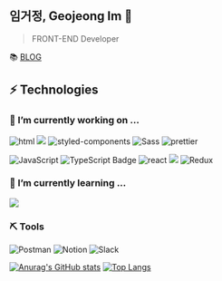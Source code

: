 ## 임거정, Geojeong Im 👋

> FRONT-END Developer

📚 [BLOG](https://dgd03146-github-io.vercel.app/)

## ⚡ Technologies

<h3>💼 I’m currently working on ...</h3>

![html](https://img.shields.io/badge/html5-E34F26?style=for-the-badge&logo=html5&logoColor=white)
<img src="https://img.shields.io/badge/css3-1572B6?style=for-the-badge&logo=css3&logoColor=white">
![styled-components](https://img.shields.io/badge/styled--components-DB7093?style=for-the-badge&logo=styled-components&logoColor=white)
![Sass](https://img.shields.io/badge/Sass-CC6699?style=for-the-badge&logo=sass&logoColor=white)
![prettier](https://img.shields.io/badge/prettier-1A2C34?style=for-the-badge&logo=prettier&logoColor=F7BA3E)

![JavaScript](https://img.shields.io/badge/JavaScript-323330?style=for-the-badge&logo=javascript&logoColor=F7DF1E)
![TypeScript Badge](https://img.shields.io/badge/TypeScript-007ACC?style=for-the-badge&logo=typescript&logoColor=white)
![react](https://img.shields.io/badge/React-20232A?style=for-the-badge&logo=react&logoColor=61DAFB)
<img src="https://img.shields.io/badge/React_Query-FF4154?style=for-the-badge&logo=react query&logoColor=white">
![Redux](https://img.shields.io/badge/Redux-593D88?style=for-the-badge&logo=redux&logoColor=white)

<h3>🌱 I’m currently learning ...</h3>
<img src="https://img.shields.io/badge/typescript-3178C6?style=for-the-badge&logo=typescript&logoColor=white">

### ⛏ Tools

![Postman](https://img.shields.io/badge/Postman-FF6C37?style=for-the-badge&logo=Postman&logoColor=white)
![Notion](https://img.shields.io/badge/Notion-000000?style=for-the-badge&logo=notion&logoColor=white)
![Slack](https://img.shields.io/badge/Slack-4A154B?style=for-the-badge&logo=slack&logoColor=white)

[![Anurag's GitHub stats](https://github-readme-stats.vercel.app/api?username=dgd03146)](https://github.com/dgd03146/github-readme-stats) 
[![Top Langs](https://github-readme-stats.vercel.app/api/top-langs/?username=dgd03146&layout=compact)](https://github.com/dgd03146/github-readme-stats) 
